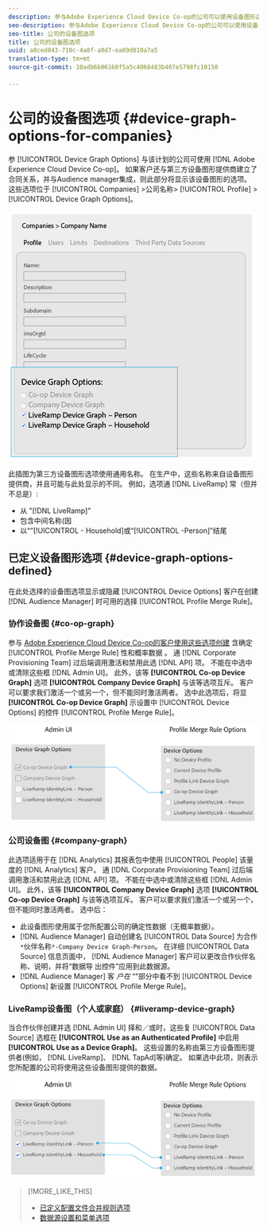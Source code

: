 ```yaml
---
description: 参与Adobe Experience Cloud Device Co-op的公司可以使用设备图形选项。 如果客户还与第三方设备图形提供商建立了合同关系，并与Audience manager集成，则此部分将显示该设备图形的选项。 这些选项位于公司>公司名称>配置文件>设备图形选项中。
seo-description: 参与Adobe Experience Cloud Device Co-op的公司可以使用设备图形选项。 如果客户还与第三方设备图形提供商建立了合同关系，并与Audience manager集成，则此部分将显示该设备图形的选项。 这些选项位于公司>公司名称>配置文件>设备图形选项中。
seo-title: 公司的设备图选项
title: 公司的设备图选项
uuid: a8ced843-710c-4a8f-a0d7-ea89d010a7a5
translation-type: tm+mt
source-git-commit: 10adb6b06160f5a5c4068483b407e5798fc10150

---
```



# 公司的设备图选项 {#device-graph-options-for-companies}

参 [!UICONTROL Device Graph Options] 与该计划的公司可使用 [!DNL Adobe Experience Cloud Device Co-op]。 如果客户还与第三方设备图形提供商建立了合同关系，并与Audience manager集成，则此部分将显示该设备图形的选项。 这些选项位于 [!UICONTROL Companies] &gt;公司名称&gt; [!UICONTROL Profile] &gt; [!UICONTROL Device Graph Options]。

![](assets/adminUIdataSource.png)

此插图为第三方设备图形选项使用通用名称。 在生产中，这些名称来自设备图形提供商，并且可能与此处显示的不同。 例如，选项通 [!DNL LiveRamp] 常（但并不总是）:

* 从 "[!DNL LiveRamp]"
* 包含中间名称(因
* 以“”[!UICONTROL - Household]或“[!UICONTROL -Person]”结尾

## 已定义设备图形选项 {#device-graph-options-defined}

在此处选择的设备图选项显示或隐藏 [!UICONTROL Device Options] 客户在创建 [!DNL Audience Manager] 时可用的选择 [!UICONTROL Profile Merge Rule]。

### 协作设备图 {#co-op-graph}

参与 [Adobe Experience Cloud Device Co-op的客户使用这些选项创建](https://marketing.adobe.com/resources/help/en_US/mcdc/) 含确定 [!UICONTROL Profile Merge Rule] 性和概率数据 [](https://marketing.adobe.com/resources/help/en_US/mcdc/mcdc-links.html)。 通 [!DNL Corporate Provisioning Team] 过后端调用激活和禁用此选 [!DNL API] 项。 不能在中选中或清除这些框 [!DNL Admin UI]。 此外，该等 **[!UICONTROL Co-op Device Graph]** 选项 **[!UICONTROL Company Device Graph]** 与该等选项互斥。 客户可以要求我们激活一个或另一个，但不能同时激活两者。 选中此选项后，将显 **[!UICONTROL Co-op Device Graph]** 示设置中 [!UICONTROL Device Options] 的控件 [!UICONTROL Profile Merge Rule]。

![](assets/adminUI1.png)

### 公司设备图 {#company-graph}

此选项适用于在 [!DNL Analytics] 其报表包中使用 [!UICONTROL People] 该量度的 [!DNL Analytics] 客户。 通 [!DNL Corporate Provisioning Team] 过后端调用激活和禁用此选 [!DNL API] 项。 不能在中选中或清除这些框 [!DNL Admin UI]。 此外，该等 **[!UICONTROL Company Device Graph]** 选项 **[!UICONTROL Co-op Device Graph]** 与该等选项互斥。 客户可以要求我们激活一个或另一个，但不能同时激活两者。 选中后：

* 此设备图形使用属于您所配置公司的确定性数据（无概率数据）。
* [!DNL Audience Manager] 自动创建名 [!UICONTROL Data Source] 为合作 `*`伙伴名称`*-Company Device Graph-Person`。 在详细 [!UICONTROL Data Source] 信息页面中， [!DNL Audience Manager] 客户可以更改合作伙伴名称、说明，并将“数据导 [](https://marketing.adobe.com/resources/help/en_US/aam/c_dec.html) 出控件”应用到此数据源。
* [!DNL Audience Manager] 客 *户在* “”部分中看不到 [!UICONTROL Device Options] 新设置 [!UICONTROL Profile Merge Rule]。

### LiveRamp设备图（个人或家庭） {#liveramp-device-graph}

当合作伙伴创建并选 [!DNL Admin UI] 择和／或时，这些复 [!UICONTROL Data Source] 选框在 **[!UICONTROL Use as an Authenticated Profile]** 中启用 **[!UICONTROL Use as a Device Graph]**。 这些设置的名称由第三方设备图形提供者(例如， [!DNL LiveRamp]、 [!DNL TapAd]等)确定。 如果选中此项，则表示您所配置的公司将使用这些设备图形提供的数据。

![](assets/adminUI2.png)

>[!MORE_LIKE_THIS]
>
>* [已定义配置文件合并规则选项](https://marketing.adobe.com/resources/help/en_US/aam/merge-rule-definitions.html)
>* [数据源设置和菜单选项](https://marketing.adobe.com/resources/help/en_US/aam/datasource-settings-definitions.html)

